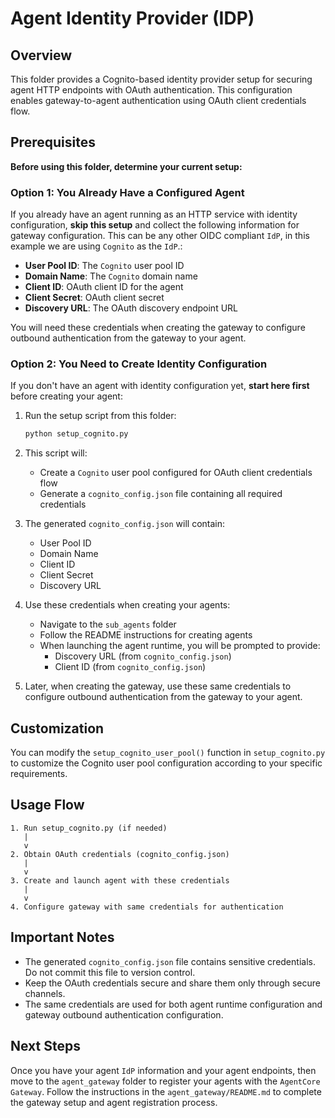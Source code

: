 # Agent Identity Provider (IDP)

## Overview
This folder provides a Cognito-based identity provider setup for securing agent HTTP endpoints with OAuth authentication. This configuration enables gateway-to-agent authentication using OAuth client credentials flow.

## Prerequisites

**Before using this folder, determine your current setup:**

### Option 1: You Already Have a Configured Agent
If you already have an agent running as an HTTP service with identity configuration, **skip this setup** and collect the following information for gateway configuration. This can be any other OIDC compliant `IdP`, in this example we are using `Cognito` as the `IdP`.:

- **User Pool ID**: The `Cognito` user pool ID
- **Domain Name**: The `Cognito` domain name
- **Client ID**: OAuth client ID for the agent
- **Client Secret**: OAuth client secret
- **Discovery URL**: The OAuth discovery endpoint URL

You will need these credentials when creating the gateway to configure outbound authentication from the gateway to your agent.

### Option 2: You Need to Create Identity Configuration
If you don't have an agent with identity configuration yet, **start here first** before creating your agent:

1. Run the setup script from this folder:
   ```bash
   python setup_cognito.py
   ```

2. This script will:
   - Create a `Cognito` user pool configured for OAuth client credentials flow
   - Generate a `cognito_config.json` file containing all required credentials

3. The generated `cognito_config.json` will contain:
   - User Pool ID
   - Domain Name
   - Client ID
   - Client Secret
   - Discovery URL

4. Use these credentials when creating your agents:
   - Navigate to the `sub_agents` folder
   - Follow the README instructions for creating agents
   - When launching the agent runtime, you will be prompted to provide:
     - Discovery URL (from `cognito_config.json`)
     - Client ID (from `cognito_config.json`)

5. Later, when creating the gateway, use these same credentials to configure outbound authentication from the gateway to your agent.

## Customization

You can modify the `setup_cognito_user_pool()` function in `setup_cognito.py` to customize the Cognito user pool configuration according to your specific requirements.

## Usage Flow

```
1. Run setup_cognito.py (if needed)
   |
   v
2. Obtain OAuth credentials (cognito_config.json)
   |
   v
3. Create and launch agent with these credentials
   |
   v
4. Configure gateway with same credentials for authentication
```

## Important Notes

- The generated `cognito_config.json` file contains sensitive credentials. Do not commit this file to version control.
- Keep the OAuth credentials secure and share them only through secure channels.
- The same credentials are used for both agent runtime configuration and gateway outbound authentication configuration.

## Next Steps

Once you have your agent `IdP` information and your agent endpoints, then move to the `agent_gateway` folder to register your agents with the `AgentCore Gateway`. Follow the instructions in the `agent_gateway/README.md` to complete the gateway setup and agent registration process.